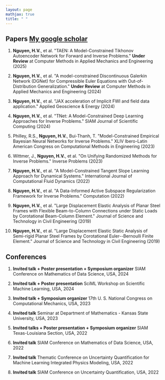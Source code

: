 ```yaml
---
layout: page
mathjax: true
title: " "
---
```


## Papers [My google scholar](https://scholar.google.com/citations?hl=en&view_op=list_works&gmla=AJsN-F7HukJwqB7ZkclmEIAPwEJfhSnyguyHXkSEXjBExgzpAfq6hjpPMEief3-ivl89iPVcBS8Q_HvRUSIiJU3ncdJ3ltMWV-Aruuq6KTyRRP8vpzGpsYc&user=bpPvVpUAAAAJ)

1. **Nguyen, H.V.**, et al. "TAEN: A Model-Constrained Tikhonov Autoencoder Network for Forward and Inverse Problems." **Under Review** at Computer Methods in Applied Mechanics and Engineering (2025)

2. **Nguyen, H.V.**, et al. "A model-constrained Discontinuous Galerkin Network (DGNet) for Compressible Euler Equations with Out-of-Distribution Generalization." **Under Review** at Computer Methods in Applied Mechanics and Engineering (2024)

3. **Nguyen, H.V.**, et al. "JAX acceleration of Implicit FWI and field data application." Applied Geoscience & Energy (2024)

4. **Nguyen, H.V.**, et al. "TNet: A Model-Constrained Deep Learning Approaches for Inverse Problems." SIAM Journal of Scientific Computing (2024)

5. Philley, R.S., **Nguyen, H.V.**, Bui-Thanh, T. "Model-Constrained Empirical Bayesian Neural Networks for Inverse Problems." XLIV Ibero-Latin American Congress on Computational Methods in Engineering (2023)

6. Wittmer, J., **Nguyen, H.V.**, et al. "On Unifying Randomized Methods for Inverse Problems." Inverse Problems (2023)

7. **Nguyen, H.V.**, et al. "A Model-Constrained Tangent Slope Learning Approach for Dynamical Systems." International Journal of Computational Fluid Dynamics (2022)

8. **Nguyen, H.V.**, et al. "A Data-Informed Active Subspace Regularization Framework for Inverse Problems." Computation (2022)

9. **Nguyen, H.V.**, et al. "Large Displacement Elastic Analysis of Planar Steel Frames with Flexible Beam-to-Column Connections under Static Loads by Corotational Beam-Column Element." Journal of Science and Technology in Civil Engineering (2019)

10. **Nguyen, H.V.**, et al. "Large Displacement Elastic Static Analysis of Semi-rigid Planar Steel Frames by Corotational Euler--Bernoulli Finite Element." Journal of Science and Technology in Civil Engineering (2019)

## Conferences

1. **Invited talk + Poster presentation + Symposium organizer** SIAM Conference on Mathematics of Data Science, USA, 2024

2. **Invited talk + Poster presentation** SciML Workshop on Scientific Machine Learning, USA, 2024

3. **Invited talk + Symposium organizer** 17th U. S. National Congress on Computational Mechanics, USA, 2023

4. **Invited talk** Seminar at Department of Mathematics - Kansas State University, USA, 2023

5. **Invited talks + Poster presentation + Symposium organizer** SIAM Texas-Louisiana Section, USA, 2022

6. **Invited talk** SIAM Conference on Mathematics of Data Science, USA, 2022

7. **Invited talk** Thematic Conference on Uncertainty Quantification for Machine Learning Integrated Physics Modeling, USA, 2022

8. **Invited talk** SIAM Conference on Uncertainty Quantification, USA, 2022

